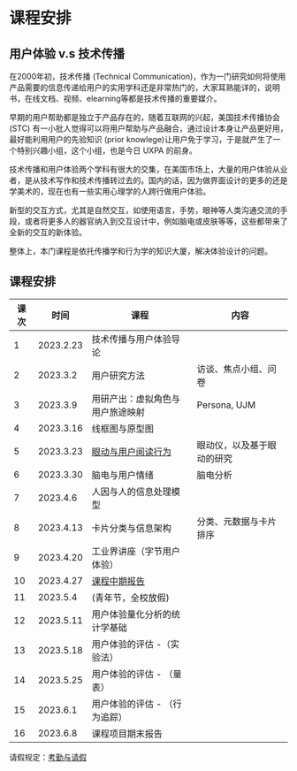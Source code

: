 # 课程安排


## 用户体验 v.s 技术传播

在2000年初，技术传播 (Technical Communication)，作为一门研究如何将使用产品需要的信息传递给用户的实用学科还是非常热门的，大家耳熟能详的，说明书，在线文档、视频、elearning等都是技术传播的重要媒介。

早期的用户帮助都是独立于产品存在的，随着互联网的兴起，美国技术传播协会 (STC) 有一小批人觉得可以将用户帮助与产品融合，通过设计本身让产品更好用，最好能利用用户的先验知识 (prior knowlege)让用户免于学习，于是就产生了一个特别兴趣小组，这个小组，也是今日 UXPA 的前身。

技术传播和用户体验两个学科有很大的交集，在美国市场上，大量的用户体验从业者，是从技术写作和技术传播转过去的。国内的话，因为做界面设计的更多的还是学美术的，现在也有一些实用心理学的人跨行做用户体验。

新型的交互方式，尤其是自然交互，如使用语言，手势，眼神等人类沟通交流的手段，或者将更多人的器官纳入到交互设计中，例如脑电或皮肤等等，这些都带来了全新的交互的新体验。

整体上，本门课程是依托传播学和行为学的知识大厦，解决体验设计的问题。





## 课程安排

| 课次 | 时间      | 课程                                                         | 内容                       |
| ---- | --------- | ------------------------------------------------------------ | -------------------------- |
| 1    | 2023.2.23 | 技术传播与用户体验导论                                       |                            |
| 2    | 2023.3.2  | 用户研究方法                                                 | 访谈、焦点小组、问卷       |
| 3    | 2023.3.9  | 用研产出：虚拟角色与用户旅途映射                             | Persona, UJM               |
| 4    | 2023.3.16 | 线框图与原型图                                               |                            |
| 5    | 2023.3.23 | [眼动与用户阅读行为 ](https://ux.gaozhijun.me/biometic-tools/eye-tracking.html) | 眼动仪，以及基于眼动的研究 |
| 6    | 2023.3.30 | 脑电与用户情绪                                               | 脑电分析                   |
| 7    | 2023.4.6  | 人因与人的信息处理模型                                       |                            |
| 8    | 2023.4.13 | 卡片分类与信息架构                                           | 分类、元数据与卡片排序     |
| 9    | 2023.4.20 | 工业界讲座（字节用户体验）                                   |                            |
| 10   | 2023.4.27 | [课程中期报告](https://ux.gaozhijun.me/class-projects/design-process.html) |                            |
| 11   | 2023.5.4  | (青年节，全校放假)                                           |                            |
| 12   | 2023.5.11 | 用户体验量化分析的统计学基础                                 |                            |
| 13   | 2023.5.18 | 用户体验的评估 -（实验法）                                   |                            |
| 14   | 2023.5.25 | 用户体验的评估 - （量表）                                    |                            |
| 15   | 2023.6.1  | 用户体验的评估 - （行为追踪）                                |                            |
| 16   | 2023.6.8  | 课程项目期末报告                                             |                            |



请假规定：[考勤与请假](http://grs.pku.edu.cn/pygz/xjgl/zxsxjgl/zdzc233/323266.htm)

